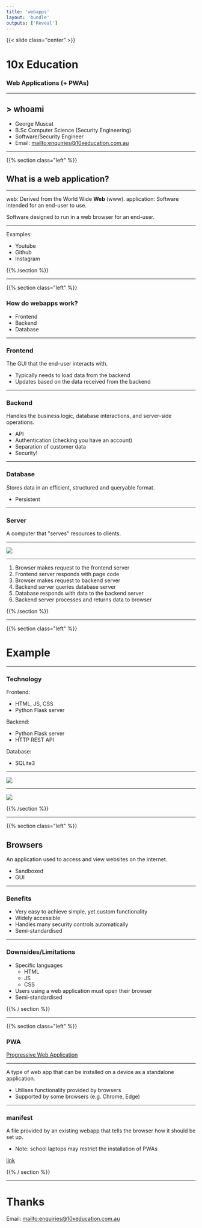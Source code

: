 ```yaml
---
title: 'webapps'
layout: 'bundle'
outputs: ['Reveal']
---
```


{{< slide class="center" >}}

# 10x Education

### Web Applications (+ PWAs)

---

## > whoami

-   George Muscat
-   B.Sc Computer Science (Security Engineering)
-   Software/Security Engineer
-   Email: [mailto:enquiries@10xeducation.com.au]()

---

{{% section class="left" %}}

## What is a web application?

---

web: Derived from the World Wide **Web** (www).
application: Software intended for an end-user to use.

Software designed to run in a web browser for an end-user.

---

Examples:

-   Youtube
-   Github
-   Instagram

{{% /section %}}

---

{{% section class="left" %}}

### How do webapps work?

-   Frontend
-   Backend
-   Database

---

### Frontend

The GUI that the end-user interacts with.

-   Typically needs to load data from the backend
-   Updates based on the data received from the backend

---

### Backend

Handles the business logic, database interactions, and server-side operations.

-   API
-   Authentication (checking you have an account)
-   Separation of customer data
-   Security!

---

### Database

Stores data in an efficient, structured and queryable format.

-   Persistent

---

### Server

A computer that "serves" resources to clients.

---

<img src="/assets/img/flow.jpg"/>

---

1. Browser makes request to the frontend server
2. Frontend server responds with page code
3. Browser makes request to backend server
4. Backend server queries database server
5. Database responds with data to the backend server
6. Backend server processes and returns data to browser

{{% /section %}}

---

{{% section  class="left" %}}

# Example

---

### Technology

Frontend:

-   HTML, JS, CSS
-   Python Flask server

Backend:

-   Python Flask server
-   HTTP REST API

Database:

-   SQLite3

---

<img src="/assets/img/flow2.jpg"/>

---

<img src="/assets/img/logic.jpg"/>

{{% /section %}}

---

{{% section class="left" %}}

## Browsers

An application used to access and view websites on the internet.

-   Sandboxed
-   GUI

---

### Benefits

-   Very easy to achieve simple, yet custom functionality
-   Widely accessible
-   Handles many security controls automatically
-   Semi-standardised

---

### Downsides/Limitations

-   Specific languages
    -   HTML
    -   JS
    -   CSS
-   Users using a web application must open their browser
-   Semi-standardised

{{% / section %}}

---

{{% section  class="left" %}}

### PWA

[Progressive Web Application](https://developer.mozilla.org/en-US/docs/Web/Progressive_web_apps)

---

A type of web app that can be installed on a device as a standalone application.

-   Utilises functionality provided by browsers
-   Supported by some browsers (e.g. Chrome, Edge)

---

### manifest

A file provided by an existing webapp that tells the browser how it should be set up.

-   Note: school laptops may restrict the installation of PWAs

[link](https://developer.mozilla.org/en-US/docs/Web/Manifest)

{{% / section %}}

---

# Thanks

Email: [mailto:enquiries@10xeducation.com.au]()
